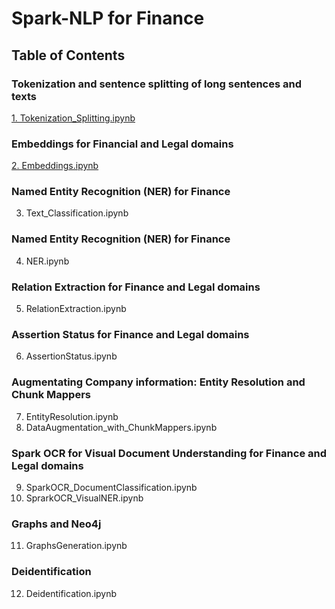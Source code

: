 # Spark-NLP for Finance

## Table of Contents

### Tokenization and sentence splitting of long sentences and texts
[1. Tokenization_Splitting.ipynb](https://github.com/JohnSnowLabs/spark-nlp-workshop/blob/master/tutorials/Certification_Trainings/Finance/1.Tokenization_Splitting.ipynb)

### Embeddings for Financial and Legal domains
[2. Embeddings.ipynb](https://github.com/JohnSnowLabs/spark-nlp-workshop/blob/master/tutorials/Certification_Trainings/Finance/2.Embeddings.ipynb)

### Named Entity Recognition (NER) for Finance
3. Text_Classification.ipynb

### Named Entity Recognition (NER) for Finance
4. NER.ipynb

### Relation Extraction for Finance and Legal domains
5. RelationExtraction.ipynb

### Assertion Status for Finance and Legal domains
6. AssertionStatus.ipynb

### Augmentating Company information: Entity Resolution and Chunk Mappers
7. EntityResolution.ipynb
8. DataAugmentation_with_ChunkMappers.ipynb

### Spark OCR for Visual Document Understanding for Finance and Legal domains
9. SparkOCR_DocumentClassification.ipynb
10. SprarkOCR_VisualNER.ipynb

### Graphs and Neo4j
11. GraphsGeneration.ipynb

### Deidentification
12. Deidentification.ipynb

